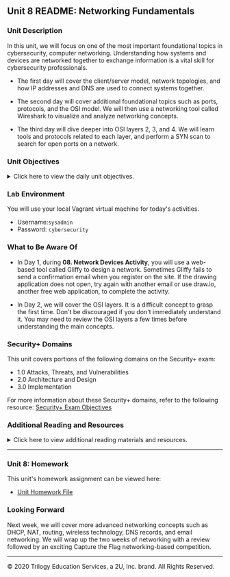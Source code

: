 ## Unit 8 README: Networking Fundamentals

### Unit Description

In this unit, we will focus on one of the most important foundational topics in cybersecurity, computer networking. Understanding how systems and devices are networked together to exchange information is a vital skill for cybersecurity professionals.

  - The first day will cover the client/server model, network topologies, and how IP addresses and DNS are used to connect systems together.

  - The second day will cover additional foundational topics such as ports, protocols, and the OSI model.  We will then use a networking tool called Wireshark to visualize and analyze networking concepts.
  
  - The third day will dive deeper into OSI layers 2, 3, and 4. We will learn tools and protocols related to each layer, and perform a SYN scan to search for open ports on a network.


### Unit Objectives 

<details>
    <summary>Click here to view the daily unit objectives.</summary>

  <br>

- **Day 1:** Introduction to Networking

  - Identify clients, servers, requests, and responses in network communications.

  - Identify network topologies and compare their advantages and disadvantages.

  - Design a conceptual network made of various network and network security devices.

  - Convert binary numeric representations to readable IP addresses and determine which servers the IP addresses belong to.

  - Modify DNS host files to redirect the access of a website.

- **Day 2:** Ports, Protocols, and the OSI Model

  - Interpret data in network packets by analyzing their headers, payloads, and trailers.

  - Explain the role of ports in specifying a network packet's destination.

  - Associate common protocols with their assigned ports.

  - Explain how encapsulation and decapsulation allow different protocols to interact with one another.

  - Use the layers of the OSI model to identify sources of problems on a network.

  - Capture and analyze live network traffic using Wireshark.

- **Day 3:** Following Data Through Layers 2, 3, and 4
- Define enumeration as a set of methods used by security professionals and hackers to determine network vulnerabilities.
  
- Use Wireshark to visualize and analyze ARP activity, including ARP spoofing.
  
- Use `ping` and `fping`  to determine if hosts are up and accepting connections.
  
- Use `traceroute` to troubleshoot networking communication issues between two devices.
  
- Define and distinguish TCP and UDP.
  
- Analyze TCP traffic in Wireshark.
  
- Analyze SYN scans to determine the availability of ports on a network.

</details>


### Lab Environment

You will use your local Vagrant virtual machine for today's activities. 

  - Username:`sysadmin`
  - Password: `cybersecurity`

### What to Be Aware Of

- In Day 1, during **08. Network Devices Activity**, you will use a web-based tool called Gliffy to design a network. Sometimes Gliffy fails to send a confirmation email when you register on the site. If the drawing application does not open, try again with another email or use draw.io, another free web application, to complete the activity.

- In Day 2, we will cover the OSI layers. It is a difficult concept to grasp the first time. Don't be discouraged if you don't immediately understand it. You may need to review the OSI layers a few times before understanding the main concepts.

### Security+ Domains 

This unit covers portions of the following domains on the Security+ exam:

- 1.0 Attacks, Threats, and Vulnerabilities 
- 2.0 Architecture and Design 
- 3.0 Implementation

For more information about these Security+ domains, refer to the following resource: [Security+ Exam Objectives](https://comptiacdn.azureedge.net/webcontent/docs/default-source/exam-objectives/comptia-security-sy0-601-exam-objectives-(2-0).pdf?sfvrsn=8c5889ff_2)


### Additional Reading and Resources

<details> 
<summary> Click here to view additional reading materials and resources. </summary>
</br>

These resources are provided as optional, recommended resources to supplement the concepts covered in this unit.


- **Day 1 Resources**
- [GeeksForGeeks.org: Basics of Computer Networking](https://www.geeksforgeeks.org/basics-computer-networking/)
  - [howdns.works: How DNS Works](https://howdns.works/)


- **Day 2 Resources**

  - [GeeksForGeeks.org: Layers of the OSI Model](https://www.geeksforgeeks.org/layers-osi-model/)
  - [cybrary.it: A Trick to Remember the OSI Model 7 Layers](https://www.cybrary.it/0p3n/osi-model-7-layers-basic-understanding/)
  - [YouTube: Wireshark Tutorial for Beginners](https://www.youtube.com/watch?v=TkCSr30UojM&feature=youtu.be)

- **Day 3 Resources**
- [Wikipedia: ARP Spoofing](https://en.wikipedia.org/wiki/ARP_spoofing)

</details>

---

### Unit 8: Homework

This unit's homework assignment can be viewed here: 

- [Unit Homework File](../../2-Homework/08-Networking-Fundamentals/readme.md)

### Looking Forward 

Next week, we will cover more advanced networking concepts such as DHCP, NAT, routing, wireless technology, DNS records, and email networking. We will wrap up the two weeks of networking with a review followed by an exciting Capture the Flag networking-based competition.

---


© 2020 Trilogy Education Services, a 2U, Inc. brand. All Rights Reserved.    

